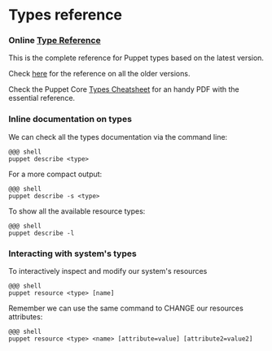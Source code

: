# Types reference

### Online [Type Reference](http://docs.puppetlabs.com/references/latest/type.html)

This is the complete reference for Puppet types based on the latest version.

Check [here](http://docs.puppetlabs.com/references/index.html) for the reference on all the older versions.

Check the Puppet Core [Types Cheatsheet](http://docs.puppetlabs.com/puppet_core_types_cheatsheet.pdf) for an handy PDF with the essential reference.


### Inline documentation on types

We can check all the types documentation via the command line:

    @@@ shell
    puppet describe <type>

For a more compact output:

    @@@ shell
    puppet describe -s <type>

To show all the available resource types:

    @@@ shell
    puppet describe -l

### Interacting with system's types

To interactively inspect and modify our system's resources

    @@@ shell
    puppet resource <type> [name]

Remember we can use the same command to CHANGE our resources attributes:

    @@@ shell
    puppet resource <type> <name> [attribute=value] [attribute2=value2]
